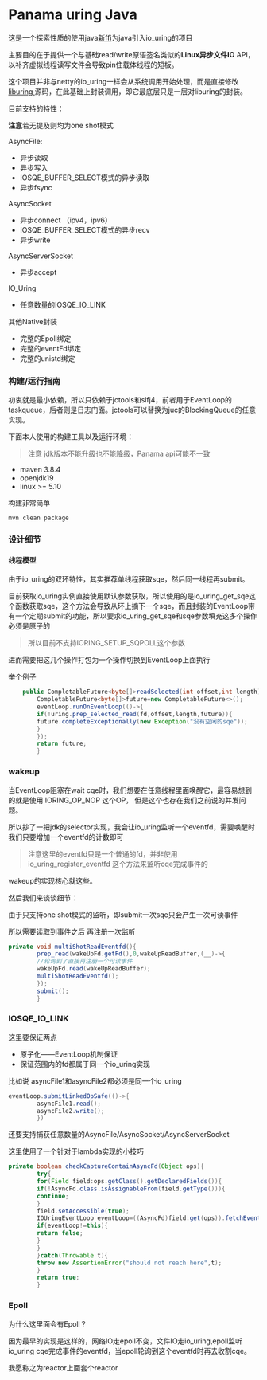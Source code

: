 # Panama uring Java

这是一个探索性质的使用java[新ffi](https://openjdk.org/jeps/424)为java引入io_uring的项目

主要目的在于提供一个与基础read/write原语签名类似的**Linux异步文件IO** API，以补齐虚拟线程读写文件会导致pin住载体线程的短板。

这个项目并非与netty的io_uring一样会从系统调用开始处理，而是直接修改[liburing ](https://github.com/axboe/liburing)
源码，在此基础上封装调用，即它最底层只是一层对liburing的封装。

目前支持的特性：

**注意**若无提及则均为one shot模式

AsyncFile:

- 异步读取
- 异步写入
- IOSQE_BUFFER_SELECT模式的异步读取
- 异步fsync

AsyncSocket

- 异步connect （ipv4，ipv6）
- IOSQE_BUFFER_SELECT模式的异步recv
- 异步write

AsyncServerSocket

- 异步accept

IO_Uring

- 任意数量的IOSQE_IO_LINK

其他Native封装

- 完整的Epoll绑定
- 完整的eventFd绑定
- 完整的unistd绑定

### 构建/运行指南

初衷就是最小依赖，所以只依赖于jctools和slfj4，前者用于EventLoop的taskqueue，后者则是日志门面。jctools可以替换为juc的BlockingQueue的任意实现。

下面本人使用的构建工具以及运行环境：

> 注意 jdk版本不能升级也不能降级，Panama api可能不一致

- maven 3.8.4
- openjdk19
- linux >= 5.10

构建非常简单

```shell
mvn clean package 
```

### 设计细节

#### 线程模型

由于io_uring的双环特性，其实推荐单线程获取sqe，然后同一线程再submit。

目前获取io_uring实例直接使用默认参数获取，所以使用的是io_uring_get_sqe这个函数获取sqe，这个方法会导致从环上摘下一个sqe，而且封装的EventLoop带有一个定期submit的功能，所以要求io_uring_get_sqe和sqe参数填充这多个操作必须是原子的

> 所以目前不支持IORING_SETUP_SQPOLL这个参数

进而需要把这几个操作打包为一个操作切换到EventLoop上面执行

举个例子

```java
    public CompletableFuture<byte[]>readSelected(int offset,int length){
        CompletableFuture<byte[]>future=new CompletableFuture<>();
        eventLoop.runOnEventLoop(()->{
        if(!uring.prep_selected_read(fd,offset,length,future)){
        future.completeExceptionally(new Exception("没有空闲的sqe"));
        }
        });
        return future;
        }
```

### wakeup

当EventLoop阻塞在wait cqe时，我们想要在任意线程里面唤醒它，最容易想到的就是使用 IORING_OP_NOP 这个OP， 但是这个也存在我们之前说的并发问题。

所以抄了一把jdk的selector实现，我会让io_uring监听一个eventfd，需要唤醒时我们只要增加一个eventfd的计数即可

> 注意这里的eventfd只是一个普通的fd，并非使用io_uring_register_eventfd 这个方法来监听cqe完成事件的

wakeup的实现核心就这些。

然后我们来谈谈细节：

由于只支持one shot模式的监听，即submit一次sqe只会产生一次可读事件

所以需要读取到事件之后 再注册一次监听

```java
private void multiShotReadEventfd(){
        prep_read(wakeUpFd.getFd(),0,wakeUpReadBuffer,(__)->{
        //轮询到了直接再注册一个可读事件
        wakeUpFd.read(wakeUpReadBuffer);
        multiShotReadEventfd();
        });
        submit();
        }

```

### IOSQE_IO_LINK

这里要保证两点

- 原子化——EventLoop机制保证
- 保证范围内的fd都属于同一个io_uring实现

比如说 asyncFile1和asyncFile2都必须是同一个io_uring

```java
eventLoop.submitLinkedOpSafe(()->{
        asyncFile1.read();
        asyncFile2.write();
        })
```

还要支持捕获任意数量的AsyncFile/AsyncSocket/AsyncServerSocket

这里使用了一个针对于lambda实现的小技巧

```java
private boolean checkCaptureContainAsyncFd(Object ops){
        try{
        for(Field field:ops.getClass().getDeclaredFields()){
        if(!AsyncFd.class.isAssignableFrom(field.getType())){
        continue;
        }
        field.setAccessible(true);
        IOUringEventLoop eventLoop=((AsyncFd)field.get(ops)).fetchEventLoop();
        if(eventLoop!=this){
        return false;
        }
        }
        }catch(Throwable t){
        throw new AssertionError("should not reach here",t);
        }
        return true;
        }
```

### Epoll

为什么这里面会有Epoll？

因为最早的实现是这样的，网络IO走epoll不变，文件IO走io_uring,epoll监听io_uring cqe完成事件的eventfd，当epoll轮询到这个eventfd时再去收割cqe。

我愿称之为reactor上面套个reactor